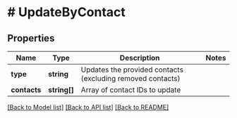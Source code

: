 # # UpdateByContact

## Properties

Name | Type | Description | Notes
------------ | ------------- | ------------- | -------------
**type** | **string** | Updates the provided contacts (excluding removed contacts) |
**contacts** | **string[]** | Array of contact IDs to update |

[[Back to Model list]](../../README.md#models) [[Back to API list]](../../README.md#endpoints) [[Back to README]](../../README.md)

